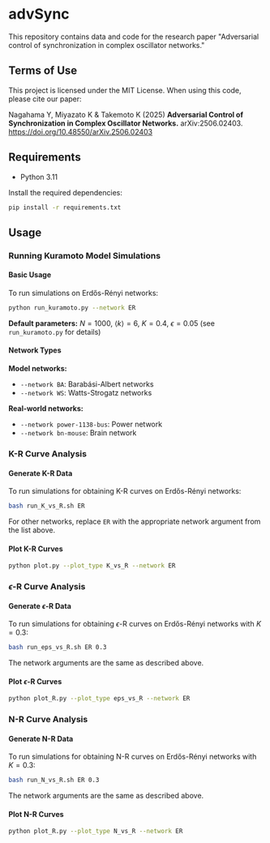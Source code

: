 # advSync

This repository contains data and code for the research paper "Adversarial control of synchronization in complex oscillator networks."

## Terms of Use

This project is licensed under the MIT License. When using this code, please cite our paper:


Nagahama Y, Miyazato K & Takemoto K (2025) **Adversarial Control of Synchronization in Complex Oscillator Networks.** arXiv:2506.02403. https://doi.org/10.48550/arXiv.2506.02403

## Requirements

- Python 3.11

Install the required dependencies:

```bash
pip install -r requirements.txt
```

## Usage

### Running Kuramoto Model Simulations

#### Basic Usage

To run simulations on Erdős-Rényi networks:

```bash
python run_kuramoto.py --network ER
```

**Default parameters:** $N=1000$, $\langle k \rangle = 6$, $K=0.4$, $\epsilon=0.05$ (see `run_kuramoto.py` for details)

#### Network Types

**Model networks:**
- `--network BA`: Barabási-Albert networks
- `--network WS`: Watts-Strogatz networks

**Real-world networks:**
- `--network power-1138-bus`: Power network
- `--network bn-mouse`: Brain network

### K-R Curve Analysis

#### Generate K-R Data

To run simulations for obtaining K-R curves on Erdős-Rényi networks:

```bash
bash run_K_vs_R.sh ER
```

For other networks, replace `ER` with the appropriate network argument from the list above.

#### Plot K-R Curves

```bash
python plot.py --plot_type K_vs_R --network ER
```

### $\epsilon$-R Curve Analysis

#### Generate $\epsilon$-R Data

To run simulations for obtaining $\epsilon$-R curves on Erdős-Rényi networks with $K=0.3$:

```bash
bash run_eps_vs_R.sh ER 0.3
```

The network arguments are the same as described above.

#### Plot $\epsilon$-R Curves

```bash
python plot_R.py --plot_type eps_vs_R --network ER
```

### N-R Curve Analysis

#### Generate N-R Data

To run simulations for obtaining N-R curves on Erdős-Rényi networks with $K=0.3$:

```bash
bash run_N_vs_R.sh ER 0.3
```

The network arguments are the same as described above.

#### Plot N-R Curves

```bash
python plot_R.py --plot_type N_vs_R --network ER
```
